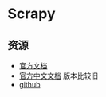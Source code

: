 # Scrapy

## 资源

* [官方文档](https://doc.scrapy.org/en/latest/)
* [官方中文文档](https://scrapy-chs.readthedocs.io/zh_CN/latest/index.html) 版本比较旧
* [github](https://github.com/scrapy/scrapy)
